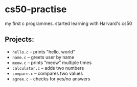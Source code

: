 # cs50-practise
my first c programmes. started learning with Harvard's cs50
## Projects:
- `hello.c` – prints "hello, world"
- `name.c` – greets user by name
- `meow.c` – prints “meow” multiple times
- `calculator.c` – adds two numbers
- `compare.c` – compares two values
- `agree.c` – checks for yes/no answers

